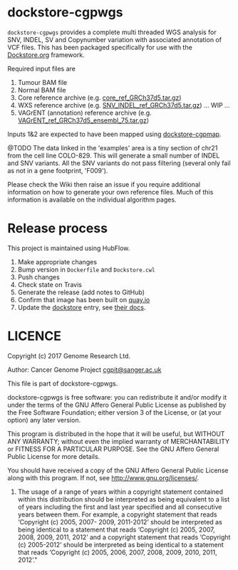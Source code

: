dockstore-cgpwgs
======
`dockstore-cgpwgs` provides a complete multi threaded WGS analysis for SNV, INDEL, SV and Copynumber variation with associated annotation of VCF files.  This has been packaged specifically for use with the [Dockstore.org](https://dockstore.org/) framework.

Required input files are

1. Tumour BAM file
2. Normal BAM file
3. Core reference archive (e.g. [core_ref_GRCh37d5.tar.gz](ftp://ftp.sanger.ac.uk/pub/cancer/dockstore/human/))
4. WXS reference archive (e.g. [SNV_INDEL_ref_GRCh37d5.tar.gz](ftp://ftp.sanger.ac.uk/pub/cancer/dockstore/human/))
... WIP ...
5. VAGrENT (annotation) reference archive (e.g. [VAGrENT_ref_GRCh37d5_ensembl_75.tar.gz](ftp://ftp.sanger.ac.uk/pub/cancer/dockstore/human/))

Inputs 1&2 are expected to have been mapped using [dockstore-cgpmap](https://dockstore.org/containers/quay.io/wtsicgp/dockstore-cgpmap).

@TODO
The data linked in the 'examples' area is a tiny section of chr21 from the cell line COLO-829.  This will generate a small number of INDEL and SNV variants.
All the SNV variants do not pass filtering (several only fail as not in a gene footprint, 'F009').

Please check the Wiki then raise an issue if you require additional information on how to generate your own reference files.  Much of this information is available on the individual algorithm pages.

Release process
===============
This project is maintained using HubFlow.

1. Make appropriate changes
2. Bump version in `Dockerfile` and `Dockstore.cwl`
3. Push changes
4. Check state on Travis
5. Generate the release (add notes to GitHub)
6. Confirm that image has been built on [quay.io](https://quay.io/repository/wtsicgp/dockstore-cgpwgs?tab=builds)
7. Update the [dockstore](https://dockstore.org/containers/quay.io/wtsicgp/dockstore-cgpwgs) entry, see [their docs](https://dockstore.org/docs/getting-started-with-dockstore).

LICENCE
=======

Copyright (c) 2017 Genome Research Ltd.

Author: Cancer Genome Project <cgpit@sanger.ac.uk>

This file is part of dockstore-cgpwgs.

dockstore-cgpwgs is free software: you can redistribute it and/or modify it under
the terms of the GNU Affero General Public License as published by the Free
Software Foundation; either version 3 of the License, or (at your option) any
later version.

This program is distributed in the hope that it will be useful, but WITHOUT
ANY WARRANTY; without even the implied warranty of MERCHANTABILITY or FITNESS
FOR A PARTICULAR PURPOSE. See the GNU Affero General Public License for more
details.

You should have received a copy of the GNU Affero General Public License
along with this program. If not, see <http://www.gnu.org/licenses/>.

1. The usage of a range of years within a copyright statement contained within
this distribution should be interpreted as being equivalent to a list of years
including the first and last year specified and all consecutive years between
them. For example, a copyright statement that reads ‘Copyright (c) 2005, 2007-
2009, 2011-2012’ should be interpreted as being identical to a statement that
reads ‘Copyright (c) 2005, 2007, 2008, 2009, 2011, 2012’ and a copyright
statement that reads ‘Copyright (c) 2005-2012’ should be interpreted as being
identical to a statement that reads ‘Copyright (c) 2005, 2006, 2007, 2008,
2009, 2010, 2011, 2012’."
